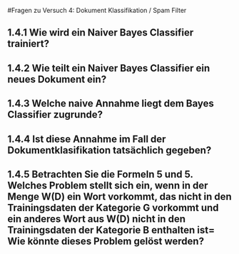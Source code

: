 #Fragen zu Versuch 4: Dokument Klassifikation / Spam Filter

## 1.4.1 Wie wird ein Naiver Bayes Classifier trainiert?



## 1.4.2 Wie teilt ein Naiver Bayes Classifier ein neues Dokument ein?



## 1.4.3 Welche naive Annahme liegt dem Bayes Classifier zugrunde?



## 1.4.4 Ist diese Annahme im Fall der Dokumentklasifikation tatsächlich gegeben?



## 1.4.5 Betrachten Sie die Formeln 5 und 5. Welches Problem stellt sich ein, wenn in der Menge W(D) ein Wort vorkommt, das nicht in den Trainingsdaten der Kategorie G vorkommt und ein anderes Wort aus W(D) nicht in den Trainingsdaten der Kategorie B enthalten ist= Wie könnte dieses Problem gelöst werden?







